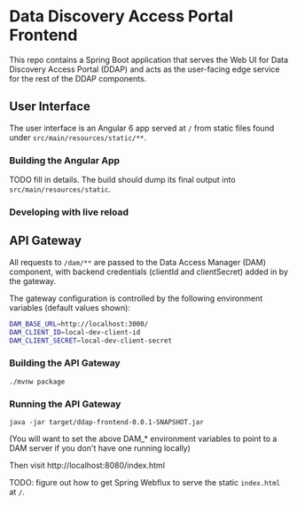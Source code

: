 # Data Discovery Access Portal Frontend

This repo contains a Spring Boot application that serves the Web UI for
Data Discovery Access Portal (DDAP) and acts as the user-facing edge
service for the rest of the DDAP components.

## User Interface

The user interface is an Angular 6 app served at `/` from static files found
under `src/main/resources/static/**`.

### Building the Angular App

TODO fill in details. The build should dump its final output into
`src/main/resources/static`.

### Developing with live reload


## API Gateway

All requests to `/dam/**` are passed to the Data Access Manager (DAM) component,
with backend credentials (clientId and clientSecret) added in by the gateway.

The gateway configuration is controlled by the following environment variables
(default values shown):

```bash
DAM_BASE_URL=http://localhost:3000/
DAM_CLIENT_ID=local-dev-client-id
DAM_CLIENT_SECRET=local-dev-client-secret
```

### Building the API Gateway

```
./mvnw package
```

### Running the API Gateway

```
java -jar target/ddap-frontend-0.0.1-SNAPSHOT.jar
```

(You will want to set the above DAM_* environment variables to point to a DAM
server if you don't have one running locally)

Then visit http://localhost:8080/index.html

TODO: figure out how to get Spring Webflux to serve the static
`index.html` at `/`.
